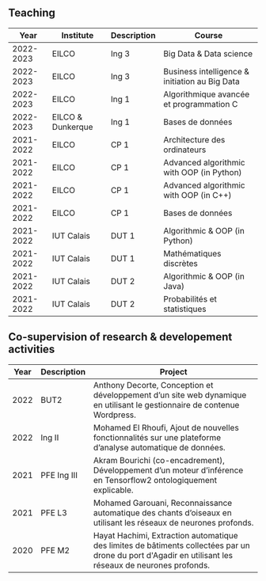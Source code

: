 ## Teaching

Year| Institute | Description | Course|
| ----------- |----------- | ----------- |----------- |
|2022-2023| EILCO | Ing 3 |Big Data & Data science
|2022-2023| EILCO | Ing 3 |Business intelligence & initiation au Big Data
|2022-2023| EILCO | Ing 1 |Algorithmique avancée et programmation C
|2022-2023| EILCO & Dunkerque | Ing 1 |Bases de données
|2021-2022| EILCO | CP 1 |Architecture des ordinateurs
|2021-2022| EILCO | CP 1 |Advanced algorithmic with OOP (in Python)
|2021-2022| EILCO | CP 1 |Advanced algorithmic with OOP (in C++)
|2021-2022| EILCO | CP 1 |Bases de données
|2021-2022| IUT Calais | DUT 1  |Algorithmic & OOP (in Python)
|2021-2022| IUT Calais   | DUT 1  |Mathématiques discrètes
|2021-2022| IUT Calais    | DUT 2  |Algorithmic & OOP (in Java)
|2021-2022| IUT Calais    | DUT 2  |Probabilités et statistiques


## Co-supervision of research & developement activities

| Year | Description | Project|
| ------ | ----------- |----------- |
| 2022 | BUT2 |Anthony Decorte, Conception et développement d’un site web dynamique en utilisant le gestionnaire de contenue Wordpress.
|2022 | Ing II |Mohamed El Rhoufi, Ajout de nouvelles fonctionnalités sur une plateforme d’analyse automatique de données.
| 2021 | PFE Ing III |Akram Bourichi (co-encadrement), Développement d’un moteur d’inférence en Tensorflow2 ontologiquement explicable.
| 2021 | PFE L3 |Mohamed Garouani, Reconnaissance automatique des chants d’oiseaux en utilisant les réseaux de neurones profonds.
| 2020 | PFE M2 |Hayat Hachimi, Extraction automatique des limites de bâtiments collectées par un drone du port d'Agadir en utilisant les réseaux de neurones profonds.
